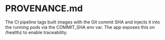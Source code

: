 # PROVENANCE.md

The CI pipeline tags built images with the Git commit SHA and injects it into the running pods via the COMMIT_SHA env var. The app exposes this on /healthz to enable traceability.
